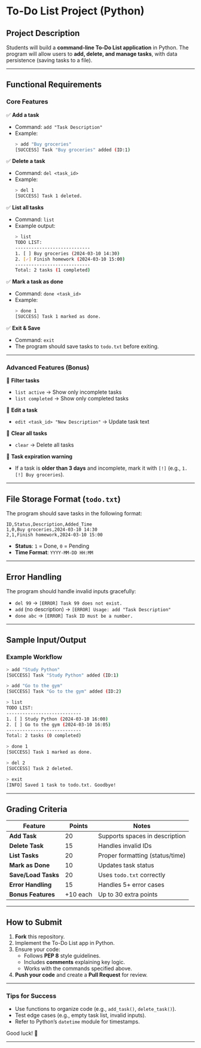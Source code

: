 # **To-Do List Project (Python)**  

## **Project Description**  
Students will build a **command-line To-Do List application** in Python. The program will allow users to **add, delete, and manage tasks**, with data persistence (saving tasks to a file).  

---

## **Functional Requirements**  

### **Core Features**  
✅ **Add a task**  
- Command: `add "Task Description"`  
- Example:  
  ```bash
  > add "Buy groceries"
  [SUCCESS] Task "Buy groceries" added (ID:1)
  ```  

✅ **Delete a task**  
- Command: `del <task_id>`  
- Example:  
  ```bash
  > del 1
  [SUCCESS] Task 1 deleted.
  ```  

✅ **List all tasks**  
- Command: `list`  
- Example output:  
  ```bash
  > list
  TODO LIST:
  ----------------------------
  1. [ ] Buy groceries (2024-03-10 14:30)  
  2. [✓] Finish homework (2024-03-10 15:00)  
  ----------------------------
  Total: 2 tasks (1 completed)
  ```  

✅ **Mark a task as done**  
- Command: `done <task_id>`  
- Example:  
  ```bash
  > done 1
  [SUCCESS] Task 1 marked as done.
  ```  

✅ **Exit & Save**  
- Command: `exit`  
- The program should save tasks to `todo.txt` before exiting.  

---

### **Advanced Features (Bonus)**  
🔹 **Filter tasks**  
- `list active` → Show only incomplete tasks  
- `list completed` → Show only completed tasks  

🔹 **Edit a task**  
- `edit <task_id> "New Description"` → Update task text  

🔹 **Clear all tasks**  
- `clear` → Delete all tasks  

🔹 **Task expiration warning**  
- If a task is **older than 3 days** and incomplete, mark it with `[!]` (e.g., `1. [!] Buy groceries`).  

---

## **File Storage Format (`todo.txt`)**  
The program should save tasks in the following format:  
```plaintext
ID,Status,Description,Added_Time
1,0,Buy groceries,2024-03-10 14:30
2,1,Finish homework,2024-03-10 15:00
```  
- **Status**: `1` = Done, `0` = Pending  
- **Time Format**: `YYYY-MM-DD HH:MM`  

---

## **Error Handling**  
The program should handle invalid inputs gracefully:  
- `del 99` → `[ERROR] Task 99 does not exist.`  
- `add` (no description) → `[ERROR] Usage: add "Task Description"`  
- `done abc` → `[ERROR] Task ID must be a number.`  

---

## **Sample Input/Output**  

### **Example Workflow**  
```bash
> add "Study Python"
[SUCCESS] Task "Study Python" added (ID:1)

> add "Go to the gym"
[SUCCESS] Task "Go to the gym" added (ID:2)

> list
TODO LIST:
----------------------------
1. [ ] Study Python (2024-03-10 16:00)  
2. [ ] Go to the gym (2024-03-10 16:05)  
----------------------------
Total: 2 tasks (0 completed)

> done 1
[SUCCESS] Task 1 marked as done.

> del 2
[SUCCESS] Task 2 deleted.

> exit
[INFO] Saved 1 task to todo.txt. Goodbye!
```

---

## **Grading Criteria**  
| Feature               | Points | Notes |
|-----------------------|--------|-------|
| **Add Task**          | 20     | Supports spaces in description |
| **Delete Task**       | 15     | Handles invalid IDs |
| **List Tasks**        | 20     | Proper formatting (status/time) |
| **Mark as Done**      | 10     | Updates task status |
| **Save/Load Tasks**   | 20     | Uses `todo.txt` correctly |
| **Error Handling**    | 15     | Handles 5+ error cases |
| **Bonus Features**    | +10 each | Up to 30 extra points |

---

## **How to Submit**  
1. **Fork** this repository.  
2. Implement the To-Do List app in Python.  
3. Ensure your code:  
   - Follows **PEP 8** style guidelines.  
   - Includes **comments** explaining key logic.  
   - Works with the commands specified above.  
4. **Push your code** and create a **Pull Request** for review.  

---

### **Tips for Success**  
- Use functions to organize code (e.g., `add_task()`, `delete_task()`).  
- Test edge cases (e.g., empty task list, invalid inputs).  
- Refer to Python’s `datetime` module for timestamps.  

Good luck! 🚀  

--- 
